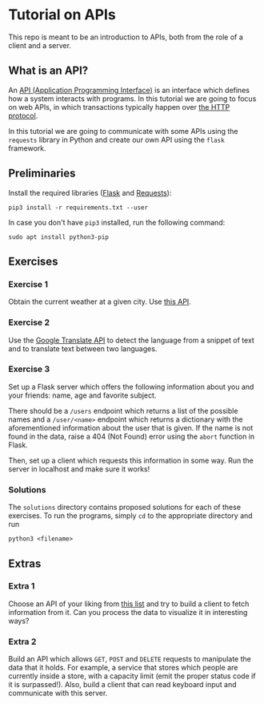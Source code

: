 # Tutorial on APIs

This repo is meant to be an introduction to APIs, both from the role of a client and a server.

## What is an API?

An [API (Application Programming Interface)](https://en.wikipedia.org/wiki/API) is an interface which defines how a system interacts with programs. In this tutorial we are going to focus on web APIs, in which transactions typically happen over [the HTTP protocol](https://en.wikipedia.org/wiki/Hypertext_Transfer_Protocol).

In this tutorial we are going to communicate with some APIs using the `requests` library in Python and create our own API using the `flask` framework.

## Preliminaries

Install the required libraries ([Flask](https://flask.palletsprojects.com/en/master/) and [Requests](https://requests.readthedocs.io/en/master/)):

```
pip3 install -r requirements.txt --user
```

In case you don't have `pip3` installed, run the following command:

```
sudo apt install python3-pip
```

## Exercises

### Exercise 1

Obtain the current weather at a given city. Use [this API](https://rapidapi.com/community/api/open-weather-map).

### Exercise 2

Use the [Google Translate API](https://rapidapi.com/googlecloud/api/google-translate1) to detect the language from a snippet of text and to translate text between two languages. 

### Exercise 3

Set up a Flask server which offers the following information about you and your friends: name, age and favorite subject. 

There should be a `/users` endpoint which returns a list of the possible names and a `/user/<name>` endpoint which returns a dictionary with the aforementioned information about the user that is given. If the name is not found in the data, raise a 404 (Not Found) error using the `abort` function in Flask. 

Then, set up a client which requests this information in some way. Run the server in localhost and make sure it works!

### Solutions

The `solutions` directory contains proposed solutions for each of these exercises. To run the programs, simply `cd` to the appropriate directory and run
```
python3 <filename>
```

## Extras

### Extra 1 

Choose an API of your liking from [this list](https://github.com/public-apis/public-apis) and try to build a client to fetch information from it. Can you process the data to visualize it in interesting ways? 

### Extra 2

Build an API which allows `GET`, `POST` and `DELETE` requests to manipulate the data that it holds. For example, a service that stores which people are currently inside a store, with a capacity limit (emit the proper status code if it is surpassed!). Also, build a client that can read keyboard input and communicate with this server.

